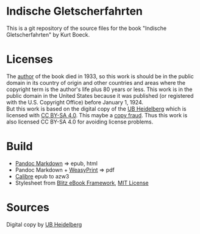 # Indische Gletscherfahrten

This is a git repository of the source files for the book "Indische Gletscherfahrten" by Kurt Boeck.


# Licenses
The [author](https://de.wikipedia.org/wiki/Kurt_Boeck) of the book died in 1933,
so this work is  should be in the public domain in
its country of origin and other countries and areas where the
copyright term is the author's life plus 80 years or less.
This work is in the public domain in the United States because it was
published (or registered with the U.S. Copyright Office)
before January 1, 1924.
<br/>But this work is based on the digital copy of the  [UB Heidelberg](https://digi.ub.uni-heidelberg.de/diglit/boeck1900) which is licensed with [CC BY-SA 4.0](https://creativecommons.org/licenses/by-sa/4.0/deed.de).  This maybe a [copy fraud](https://en.wikipedia.org/wiki/Copyfraud).
Thus this work  is also licensed  CC BY-SA 4.0 for avoiding  license problems.

# Build
* [Pandoc Markdown](https://pandoc.org/MANUAL.html#pandocs-markdown) => epub, html
* Pandoc Markdown + [WeasyPrint](https://weasyprint.org/)  => pdf
* [Calibre](https://calibre-ebook.com/) epub to azw3
* Stylesheet from [Blitz eBook Framework](https://friendsofepub.github.io/Blitz/), [MIT License](https://github.com/FriendsOfEpub/Blitz/blob/master/LICENSE)

# Sources
Digital copy by [UB Heidelberg](https://digi.ub.uni-heidelberg.de/diglit/boeck1900)
